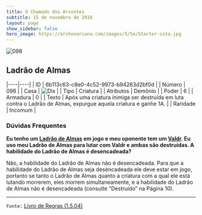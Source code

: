 ```yaml
---
title: O Chamado dos Arcontes
subtitle: 15 de novembro de 2018
layout: page
show_sidebar: false
hero_image: https://archonarcana.com/images/5/5e/Starter-cota.jpg
---
```


![098](https://cdn.keyforgegame.com/media/card_front/pt/341_098_JJGJFX44Q6GF_pt.png)

## Ladrão de Almas

|----|----|
| ID | 6b113c63-c8e0-4c52-9973-b94263d2bf0d |
| Número | 098 |
| Casa | ![Dis](https://archonarcana.com/images/thumb/e/e8/Dis.png/22px-Dis.png "Dis") |
| Tipo | Criatura |
| Atributos | Demônio |
| Poder | 6 |
| Armadura | 0 |
| Texto | Após uma criatura inimiga ser destruída em luta contra o Ladrão de Almas, expurgue aquela criatura e ganhe 1A. |
| Raridade | Incomum |

### Dúvidas Frequentes

**Eu tenho um [Ladrão de Almas](/cota/098) em jogo e meu oponente
tem um [Valdr](/cota/029). Eu uso meu Ladrão de Almas para lutar
com Valdr e ambas são destruídas. A habilidade do Ladrão de Almas
é desencadeada?**

Não, a habilidade do Ladrão de Almas não é desencadeada. Para que
a habilidade do Ladrão de Almas seja desencadeada ele deve estar em
jogo, portanto se tanto o Ladrão de Almas quanto a criatura com a qual ele
está lutando morrerem, eles morrem simultaneamente, e a habilidade do
Ladrão de Almas não é desencadeada (consulte “Destruído” na Página 10).

<hr/>

`Fonte:` [Livro de Regras (1.5.04)](https://drive.google.com/open?id=14pM1J8ZR_4hZbGFZt-ArQdAGsHCPEQdE)
